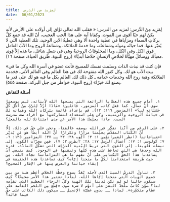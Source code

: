```yaml
---
title:  لمزيد من الدرس
date:  06/01/2023
---
```


لِمَزِيد مِنْ الدَّرس: لمزيد من الدرس: « فقلب الله تعالى توَّاق إلى أولاده على الأرض لأنه يكنّ لهم حبًا أقوى من الموت. وكفانا آية على هذا الحب العجيب، أنّ الله قد جمع كلَّ بركاتِ السماء ومزاياها في عطية واحدة ألا وهي عطيةُ الابن الوحيد، تلك العطية التي لا يُعبّر عنها. فما حياتُه وموتُه وشفاعتُه، وما خدمةُ الملائكة، وشفاعةُ الروح وما الآبُ العامل فوق الكل وفي الكل، وما المخلوقاتُ الروحيةُ وهي في شغلٍ شاغل، ما هذه إلاّ قِوى معبأةً، ووسائلَ مهيَّأةً لخلاصِ الإنسانٍ خلاصَا أبديًا» (روح النبوة، طريق الحياة، صفحة ١٦).

«فإن كنت قد نبذت الذات وسلمت نفسك للمسيح فأنت عضو في أسرة الله وكل ما في بيت الآب هو لك. وكل كنوز الله مفتوحة لك في هذا العالم وفي العالم الآتي. فخدمة الملائكة وهبة روح الله وخدمات خدامه ـ كل ذلك لك. العالم بكل ما فيه هو لك على قدر ما يصنع لك خيرًا» (روح النبوة، خواطر من جبل البركة، صفحة ٥٤٥).

**أسئلة للنقاش**

`١. أمام جميع هذه العطايا الرائعة التي يمنحها الله لأبنائه، ليس بوسعنا سوى أنْ نسأل، كما فعل كاتب المزمور، قائلين: «مَاذَا أَرُدُّ لِلرَّبِّ مِنْ أَجْلِ كُلِّ حَسَنَاتِهِ لِي؟» (المزمور ١١٦: ١٢). قم بإعداد قائمة ببَركات الله وهباته لك في حياتك الروحية والزمنية، وكن على استعداد لمشاركتها مع أفراد صف مدرسة السبت. ماذا يعلِّمك هذا الأمر عن مدى امتنانك لله بالفعل؟`

`٢. على الرغم مِن أنَّنا نفكِّر في الله بوصفه خالقنا، ونحن على حقّ في ذلك، إلَّا أنَّ الكتاب المقدَّس يعلِّمنا مرارًا وتكرارًا أنَّ الله أيضًا هو مَن يُدبِّر احتياجاتنا (انظر العبرانيِّين ١: ٣؛ أيُّوب ٣٨: ٣٣ ــ ٣٧؛ المزامير ١٣٥: ٦، ٧؛ كولوسي ١: ١٧؛ أعمال الرسل ١٧: ٢٨؛ ٢بطرس ٣: ٧). فمِن مجرَّات الكون، إلى نبضات قلوبنا، إلى القوى التي تربط البُنية الذرِّيَّة التي تشكِّل المادَّة، قدرة الله وحدها هي التي تحافظ على هذه كلّها وتبقيها في الوجود. كيف ينبغي أنْ يساعدنا هذا الحقُّ الكتابي على أنْ نفهم ما هي التزاماتنا تجاه الله، مِن حيث طريقة استخدامنا لكلِّ ما منحنا إيَّاه؟ كيف تساعدنا هذه الحقيقة في إبقاء حياتنا والغرض مِنها في الإطار الصحيح؟`

`٣. تناولَ الدرسُ السببَ الذي لأجله يُعَدُّ يسوع وخطَّة الخلاص أعظم هبة من بين جميع الهبات التي منحنا إيَّاها الله. لماذا نعتبر هذا الأمر صحيحًا؟ كيف سيكون حالنا لو لم تكن لدينا تلك الهِبة وكلّ الرجاء العظيم الذي تقدِّمه لنا؟ صوَّرَ كاتبٌ ملحدٌ البشرَ على أنهَّم لا شيء سوى «قِطع مِن اللحم الفاسد على عظام متكسِّرة». لماذا ــ بدون عطيَّة الإنجيل ــ سيكون ذلك الكاتب على حقِّ فيما قاله؟`